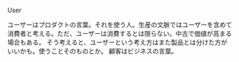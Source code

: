 User

ユーザーはプロダクトの言葉。それを使う人。生産の文脈ではユーザーを含めて消費者と考える。ただ、ユーザーは消費するとは限らない。中古で価値が高まる場合もある。
そう考えると、ユーザーという考え方はまた製品とは分けた方がいいかも。使うことそのものとか。
顧客はビジネスの言葉。
